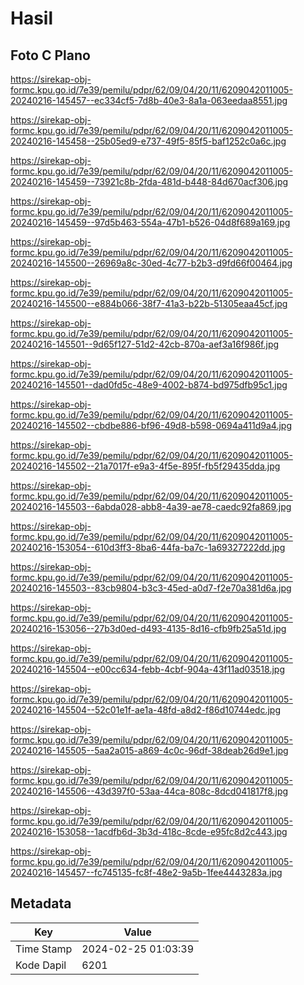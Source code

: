 # Hasil

## Foto C Plano

https://sirekap-obj-formc.kpu.go.id/7e39/pemilu/pdpr/62/09/04/20/11/6209042011005-20240216-145457--ec334cf5-7d8b-40e3-8a1a-063eedaa8551.jpg

https://sirekap-obj-formc.kpu.go.id/7e39/pemilu/pdpr/62/09/04/20/11/6209042011005-20240216-145458--25b05ed9-e737-49f5-85f5-baf1252c0a6c.jpg

https://sirekap-obj-formc.kpu.go.id/7e39/pemilu/pdpr/62/09/04/20/11/6209042011005-20240216-145459--73921c8b-2fda-481d-b448-84d670acf306.jpg

https://sirekap-obj-formc.kpu.go.id/7e39/pemilu/pdpr/62/09/04/20/11/6209042011005-20240216-145459--97d5b463-554a-47b1-b526-04d8f689a169.jpg

https://sirekap-obj-formc.kpu.go.id/7e39/pemilu/pdpr/62/09/04/20/11/6209042011005-20240216-145500--26969a8c-30ed-4c77-b2b3-d9fd66f00464.jpg

https://sirekap-obj-formc.kpu.go.id/7e39/pemilu/pdpr/62/09/04/20/11/6209042011005-20240216-145500--e884b066-38f7-41a3-b22b-51305eaa45cf.jpg

https://sirekap-obj-formc.kpu.go.id/7e39/pemilu/pdpr/62/09/04/20/11/6209042011005-20240216-145501--9d65f127-51d2-42cb-870a-aef3a16f986f.jpg

https://sirekap-obj-formc.kpu.go.id/7e39/pemilu/pdpr/62/09/04/20/11/6209042011005-20240216-145501--dad0fd5c-48e9-4002-b874-bd975dfb95c1.jpg

https://sirekap-obj-formc.kpu.go.id/7e39/pemilu/pdpr/62/09/04/20/11/6209042011005-20240216-145502--cbdbe886-bf96-49d8-b598-0694a411d9a4.jpg

https://sirekap-obj-formc.kpu.go.id/7e39/pemilu/pdpr/62/09/04/20/11/6209042011005-20240216-145502--21a7017f-e9a3-4f5e-895f-fb5f29435dda.jpg

https://sirekap-obj-formc.kpu.go.id/7e39/pemilu/pdpr/62/09/04/20/11/6209042011005-20240216-145503--6abda028-abb8-4a39-ae78-caedc92fa869.jpg

https://sirekap-obj-formc.kpu.go.id/7e39/pemilu/pdpr/62/09/04/20/11/6209042011005-20240216-153054--610d3ff3-8ba6-44fa-ba7c-1a69327222dd.jpg

https://sirekap-obj-formc.kpu.go.id/7e39/pemilu/pdpr/62/09/04/20/11/6209042011005-20240216-145503--83cb9804-b3c3-45ed-a0d7-f2e70a381d6a.jpg

https://sirekap-obj-formc.kpu.go.id/7e39/pemilu/pdpr/62/09/04/20/11/6209042011005-20240216-153056--27b3d0ed-d493-4135-8d16-cfb9fb25a51d.jpg

https://sirekap-obj-formc.kpu.go.id/7e39/pemilu/pdpr/62/09/04/20/11/6209042011005-20240216-145504--e00cc634-febb-4cbf-904a-43f11ad03518.jpg

https://sirekap-obj-formc.kpu.go.id/7e39/pemilu/pdpr/62/09/04/20/11/6209042011005-20240216-145504--52c01e1f-ae1a-48fd-a8d2-f86d10744edc.jpg

https://sirekap-obj-formc.kpu.go.id/7e39/pemilu/pdpr/62/09/04/20/11/6209042011005-20240216-145505--5aa2a015-a869-4c0c-96df-38deab26d9e1.jpg

https://sirekap-obj-formc.kpu.go.id/7e39/pemilu/pdpr/62/09/04/20/11/6209042011005-20240216-145506--43d397f0-53aa-44ca-808c-8dcd041817f8.jpg

https://sirekap-obj-formc.kpu.go.id/7e39/pemilu/pdpr/62/09/04/20/11/6209042011005-20240216-153058--1acdfb6d-3b3d-418c-8cde-e95fc8d2c443.jpg

https://sirekap-obj-formc.kpu.go.id/7e39/pemilu/pdpr/62/09/04/20/11/6209042011005-20240216-145457--fc745135-fc8f-48e2-9a5b-1fee4443283a.jpg


## Metadata

| Key        | Value               |
| ---------- | ------------------- |
| Time Stamp | 2024-02-25 01:03:39 |
| Kode Dapil | 6201                |



